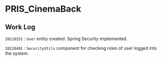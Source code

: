 # PRIS_CinemaBack

## Work Log

`20210331` : `User` entity created. Spring Security implemented.

`20220401` : `SecurityUtils` component for checking roles of user logged into the system.